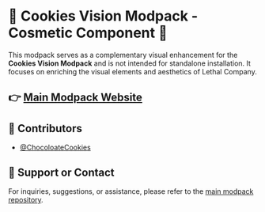 # 🍪 Cookies Vision Modpack - Cosmetic Component 🍪

This modpack serves as a complementary visual enhancement for the **Cookies Vision Modpack** and is not intended for standalone installation. It focuses on enriching the visual elements and aesthetics of Lethal Company.

👉 [Main Modpack Website](https://thunderstore.io/c/lethal-company/p/ChocolateCookies/Cookies_Vision_Modpack/)
---

## 👥 Contributors

- [@ChocoloateCookies](https://github.com/direpromise)

## 💬 Support or Contact

For inquiries, suggestions, or assistance, please refer to the [main modpack repository](https://github.com/direpromise/CookiesVisionModpack).
